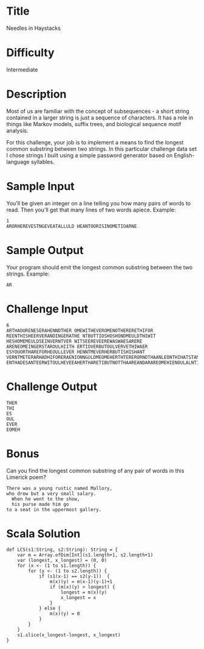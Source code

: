 # Title

Needles in Haystacks

# Difficulty

Intermediate

# Description

Most of us are familiar with the concept of subsequences - a short string contained in a larger string is just a sequence of characters. It has a role in things like Markov models, suffix trees, and biological sequence motif analysis. 

For this challenge, your job is to implement a means to find the longest common substring between two strings. In this particular challenge data set I chose strings I built using a simple password generator based on English-language syllables. 

# Sample Input

You'll be given an integer on a line telling you how many pairs of words to read. Then you'll get that many lines of two words apiece. Example:

    1
    ARORHEREVESTNGEVEATALLULD HEANTOORISINOMETIOARNE

# Sample Output

Your program should emit the longest common substring between the two strings. Example:

    AR

# Challenge Input

    6
    ARTHAOURENESERAHENNDTHER OMEWITHEVEROMENOTHERERETHIFOR
    REENTHISHEERVERANDINGERATHE NTBUTTIOSHOSHONDMEULDTHIWIT
    HESHOMEMEULDSEINVERNTVER WITSEEREVEEREWASWAESARERE
    ARENEOMEINGERSTAROULHIITH ERTIOVERBUTOULVERVETHIWAER
    ESYOUORTHAREFORHEOULLEVER HENNTMEVERHERBUTISHISHANT
    VERNTMETERARHADHIFORERAENIONNGULDMEOMEHERTHTERERORNOTHAANLEONTHIHATSTANDERTHETHALEREHEOURTETIOALITHLEEREEVEATHINHISSHOHATNGULDENTTHAASSEALLHINITHSEARETINEESTEWAWATEDVEHIEAVEEDEAONNDTHAERAALLWITTIITTOINGFOROUREBUTIONASTEDNOTISOULOMEENTTHENTARESWASHER ENTHADESANTEERWITOULHEVEEAHERTHARETIBUTNOTTHAAREANDARAREOMEHIENOULALNTINGTIOITHWITTIOVERTERHATHALLEVEITHISONALEAERSELEULDNOTORHINANHINTEDASYOULEHATTHITOWASENTERASHOARTEDNGISSEITNEANDTITHEHEREDIONMEHIWAALLATINGIONRENEVERESTHEVEVEINMEHENERENDWAOURSTTHI

# Challenge Output

    THER
    THI
    ES
    OUL
    EVER
    EOMEH

# Bonus

Can you find the longest common substring of any pair of words in this Limerick poem?

    There was a young rustic named Mallory,
    who drew but a very small salary.
      When he went to the show,
      his purse made him go
    to a seat in the uppermost gallery.

# Scala Solution

    def LCS(s1:String, s2:String): String = {
        var m = Array.ofDim[Int](s1.length+1, s2.length+1)
        var (longest, x_longest) = (0, 0)
        for (x <- (1 to s1.length)) {
            for (y <- (1 to s2.length)) {
                if (s1(x-1) == s2(y-1))  {
                    m(x)(y) = m(x-1)(y-1)+1
                    if (m(x)(y) > longest) {
                        longest = m(x)(y)
                        x_longest = x
                    }
                } else {
                    m(x)(y) = 0
                }
            }
        }
        s1.slice(x_longest-longest, x_longest)
    }
